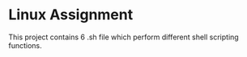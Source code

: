 # Linux Assignment
This project contains 6 .sh file which perform different shell scripting functions.
